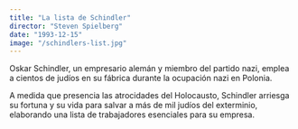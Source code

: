 ```yaml
---
title: "La lista de Schindler"
director: "Steven Spielberg"
date: "1993-12-15"
image: "/schindlers-list.jpg"
---
```


Oskar Schindler, un empresario alemán y miembro del partido nazi, emplea a cientos de judíos en su fábrica durante la ocupación nazi en Polonia.

A medida que presencia las atrocidades del Holocausto, Schindler arriesga su fortuna y su vida para salvar a más de mil judíos del exterminio, elaborando una lista de trabajadores esenciales para su empresa.

